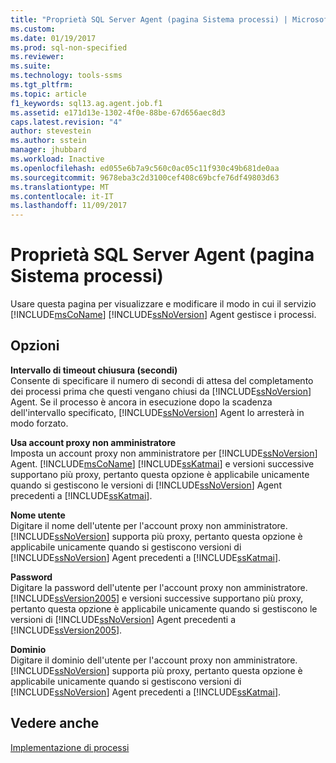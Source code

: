 ```yaml
---
title: "Proprietà SQL Server Agent (pagina Sistema processi) | Microsoft Docs"
ms.custom: 
ms.date: 01/19/2017
ms.prod: sql-non-specified
ms.reviewer: 
ms.suite: 
ms.technology: tools-ssms
ms.tgt_pltfrm: 
ms.topic: article
f1_keywords: sql13.ag.agent.job.f1
ms.assetid: e171d13e-1302-4f0e-88be-67d656aec8d3
caps.latest.revision: "4"
author: stevestein
ms.author: sstein
manager: jhubbard
ms.workload: Inactive
ms.openlocfilehash: ed055e6b7a9c560c0ac05c11f930c49b681de0aa
ms.sourcegitcommit: 9678eba3c2d3100cef408c69bcfe76df49803d63
ms.translationtype: MT
ms.contentlocale: it-IT
ms.lasthandoff: 11/09/2017
---
```

# <a name="sql-server-agent-properties-job-system-page"></a>Proprietà SQL Server Agent (pagina Sistema processi)
Usare questa pagina per visualizzare e modificare il modo in cui il servizio [!INCLUDE[msCoName](../../includes/msconame_md.md)] [!INCLUDE[ssNoVersion](../../includes/ssnoversion_md.md)] Agent gestisce i processi.  
  
## <a name="options"></a>Opzioni  
**Intervallo di timeout chiusura (secondi)**  
Consente di specificare il numero di secondi di attesa del completamento dei processi prima che questi vengano chiusi da [!INCLUDE[ssNoVersion](../../includes/ssnoversion_md.md)] Agent. Se il processo è ancora in esecuzione dopo la scadenza dell'intervallo specificato, [!INCLUDE[ssNoVersion](../../includes/ssnoversion_md.md)] Agent lo arresterà in modo forzato.  
  
**Usa account proxy non amministratore**  
Imposta un account proxy non amministratore per [!INCLUDE[ssNoVersion](../../includes/ssnoversion_md.md)] Agent. [!INCLUDE[msCoName](../../includes/msconame_md.md)] [!INCLUDE[ssKatmai](../../includes/sskatmai_md.md)] e versioni successive supportano più proxy, pertanto questa opzione è applicabile unicamente quando si gestiscono le versioni di [!INCLUDE[ssNoVersion](../../includes/ssnoversion_md.md)] Agent precedenti a [!INCLUDE[ssKatmai](../../includes/sskatmai_md.md)].  
  
**Nome utente**  
Digitare il nome dell'utente per l'account proxy non amministratore. [!INCLUDE[ssNoVersion](../../includes/ssnoversion_md.md)] supporta più proxy, pertanto questa opzione è applicabile unicamente quando si gestiscono versioni di [!INCLUDE[ssNoVersion](../../includes/ssnoversion_md.md)] Agent precedenti a [!INCLUDE[ssKatmai](../../includes/sskatmai_md.md)].  
  
**Password**  
Digitare la password dell'utente per l'account proxy non amministratore. [!INCLUDE[ssVersion2005](../../includes/ssversion2005_md.md)] e versioni successive supportano più proxy, pertanto questa opzione è applicabile unicamente quando si gestiscono le versioni di [!INCLUDE[ssNoVersion](../../includes/ssnoversion_md.md)] Agent precedenti a [!INCLUDE[ssVersion2005](../../includes/ssversion2005_md.md)].  
  
**Dominio**  
Digitare il dominio dell'utente per l'account proxy non amministratore. [!INCLUDE[ssNoVersion](../../includes/ssnoversion_md.md)] supporta più proxy, pertanto questa opzione è applicabile unicamente quando si gestiscono versioni di [!INCLUDE[ssNoVersion](../../includes/ssnoversion_md.md)] Agent precedenti a [!INCLUDE[ssKatmai](../../includes/sskatmai_md.md)].  
  
## <a name="see-also"></a>Vedere anche  
[Implementazione di processi](../../ssms/agent/implement-jobs.md)  
  
